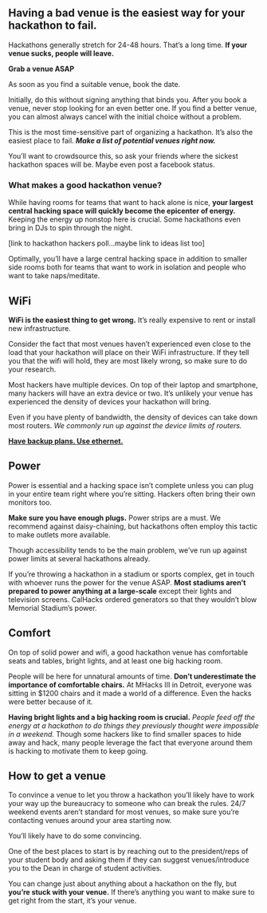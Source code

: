 ## Having a bad venue is the easiest way for your hackathon to fail.

Hackathons generally stretch for 24-48 hours. That’s a long time. **If your venue sucks, people will leave.**

**Grab a venue ASAP**

As soon as you find a suitable venue, book the date. 

Initially, do this without signing anything that binds you. After you book a venue, never stop looking for an even better one. If you find a better venue, you can almost always cancel with the initial choice without a problem. 

This is the most time-sensitive part of organizing a hackathon. It’s also the easiest place to fail. **_Make a list of potential venues right now._** 

You’ll want to crowdsource this, so ask your friends where the sickest hackathon spaces will be. Maybe even post a facebook status.

### What makes a good hackathon venue?

While having rooms for teams that want to hack alone is nice, **your largest central hacking space will quickly become the epicenter of energy.** Keeping the energy up nonstop here is crucial. Some hackathons even bring in DJs to spin through the night.

[link to hackathon hackers poll...maybe link to ideas list too]

Optimally, you’ll have a large central hacking space in addition to smaller side rooms both for teams that want to work in isolation and people who want to take naps/meditate. 

## WiFi

**WiFi is the easiest thing to get wrong.** It’s really expensive to rent or install new infrastructure. 

Consider the fact that most venues haven’t experienced even close to the load that your hackathon will place on their WiFi infrastructure. If they tell you that the wifi will hold, they are most likely wrong, so make sure to do your research.

Most hackers have multiple devices. On top of their laptop and smartphone, many hackers will have an extra device or two. It’s unlikely your venue has experienced the density of devices your hackathon will bring. 

Even if you have plenty of bandwidth, the density of devices can take down most routers. _We commonly run up against the device limits of routers._ 

[**Have backup plans. Use ethernet.**](http://news.mlh.io/mhacks-organizer-we-planned-for-wifi-going-down-within-the-first-two-hours-09-13-2014)

## Power

Power is essential and a hacking space isn’t complete unless you can plug in your entire team right where you’re sitting. Hackers often bring their own monitors too.

**Make sure you have enough plugs.** Power strips are a must. We recommend against daisy-chaining, but hackathons often employ this tactic to make outlets more available.

Though accessibility tends to be the main problem, we’ve run up against power limits at several hackathons already. 

If you’re throwing a hackathon in a stadium or sports complex, get in touch with whoever runs the power for the venue ASAP. **Most stadiums aren’t prepared to power anything at a large-scale** except their lights and television screens. CalHacks ordered generators so that they wouldn’t blow Memorial Stadium’s power.

## Comfort

On top of solid power and wifi, a good hackathon venue has comfortable seats and tables, bright lights, and at least one big hacking room. 

People will be here for unnatural amounts of time. **Don’t underestimate the importance of comfortable chairs.** At MHacks III in Detroit, everyone was sitting in $1200 chairs and it made a world of a difference. Even the hacks were better because of it.

**Having bright lights and a big hacking room is crucial.** _People feed off the energy at a hackathon to do things they previously thought were impossible in a weekend._ Though some hackers like to find smaller spaces to hide away and hack, many people leverage the fact that everyone around them is hacking to motivate them to keep going. 

## How to get a venue

To convince a venue to let you throw a hackathon you’ll likely have to work your way up the bureaucracy to someone who can break the rules. 24/7 weekend events aren’t standard for most venues, so make sure you’re contacting venues around your area starting now. 

You’ll likely have to do some convincing.

One of the best places to start is by reaching out to the president/reps of your student body and asking them if they can suggest venues/introduce you to the Dean in charge of student activities. 

  
You can change just about anything about a hackathon on the fly, but **you’re stuck with your venue.** If there’s anything you want to make sure to get right from the start, it’s your venue.

